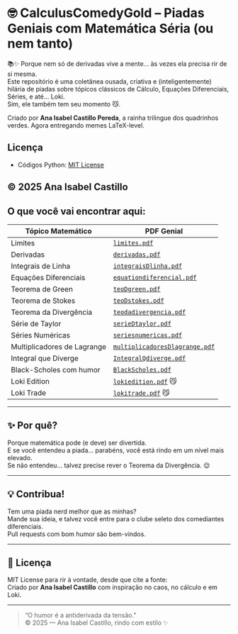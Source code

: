 
# 🤓 CalculusComedyGold – Piadas Geniais com Matemática Séria (ou nem tanto)

📚✨ Porque nem só de derivadas vive a mente... às vezes ela precisa rir de si mesma.  
Este repositório é uma coletânea ousada, criativa e (inteligentemente) hilária de piadas sobre tópicos clássicos de Cálculo, Equações Diferenciais, Séries, e até... Loki.  
Sim, ele também tem seu momento 😼. 

Criado por **Ana Isabel Castillo Pereda**, a rainha trilingue dos quadrinhos verdes. Agora entregando memes LaTeX-level.
## Licença
- Códigos Python: [MIT License](LICENSE)

**© 2025 Ana Isabel Castillo**  
---

##  O que você vai encontrar aqui:

| Tópico Matemático | PDF Genial |
|-------------------|------------|
| Limites | [`limites.pdf`](./limites.pdf) |
| Derivadas | [`derivadas.pdf`](./derivadas.pdf) |
| Integrais de Linha | [`integraisDlinha.pdf`](./integraisDlinha.pdf) |
| Equações Diferenciais | [`equationdiferencial.pdf`](./equationdiferencial.pdf) |
| Teorema de Green | [`teoDgreen.pdf`](./teoDgreen.pdf) |
| Teorema de Stokes | [`teoDstokes.pdf`](./teoDstokes.pdf) |
| Teorema da Divergência | [`teodadivergencia.pdf`](./teodadivergencia.pdf) |
| Série de Taylor | [`serieDtaylor.pdf`](./serieDtaylor.pdf) |
| Séries Numéricas | [`seriesnumericas.pdf`](./seriesnumericas.pdf) |
| Multiplicadores de Lagrange | [`multiplicadoresDlagrange.pdf`](./multiplicadoresDlagrange.pdf) |
| Integral que Diverge | [`IntegralQdiverge.pdf`](./IntegralQdiverge.pdf) |
| Black-Scholes com humor | [`BlackScholes.pdf`](./BlackScholes.pdf) |
| Loki Edition | [`lokiedition.pdf`](./lokiedition.pdf) 😼
| Loki Trade | [`lokitrade.pdf`](./lokitrade.pdf) 😼
---

## ✨ Por quê?

Porque matemática pode (e deve) ser divertida.  
E se você entendeu a piada… parabéns, você está rindo em um nível mais elevado.  
Se não entendeu... talvez precise rever o Teorema da Divergência. 😌

---

## 💡 Contribua!

Tem uma piada nerd melhor que as minhas?  
Mande sua ideia, e talvez você entre para o clube seleto dos comediantes diferenciais.  
Pull requests com bom humor são bem-vindos.

---

## 📜 Licença

MIT License para rir à vontade, desde que cite a fonte:  
Criado por **Ana Isabel Castillo** com inspiração no caos, no cálculo e em Loki.  

---

> “O humor é a antiderivada da tensão.”  
> © 2025 — Ana Isabel Castillo, rindo com estilo ✨

